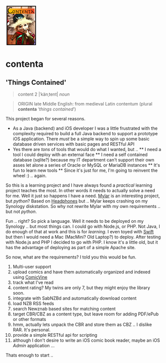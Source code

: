![alt Contenta][logo]

# contenta
## 'Things Contained'

>	content 2 |ˈkänˌtent| _noun_

>	ORIGIN late Middle English: from medieval Latin contentum (plural **contenta** ‘_things contained_’)

This project began for several reasons.

* As a Java (backend) and iOS developer I was a little frustrated with the complexity required to build a full Java backend to support a prototype iOS application.  There _must_ be a simple way to spin up some basic database driven services with basic pages and RESTful API
* Yes there are _tons_ of tools that would do what I wanted, but ..
** I need a tool I could deploy with an external face
** I need a self contained database (sqlite?) because my IT department can't support their own asses let alone a series of Oracle or MySQL or MariaDB instances
** It's fun to learn new tools
** Since it's just for me, I'm going to reinvent the wheel :)  .. again.

So this is a learning project and I have always found a _practical_ learning project teaches the most.  In other words it needs to actually solve a need for me.  Well it just so happens I have a need.  [Mylar](https://github.com/evilhero/mylar) is an interesting project, but _python_?  Based on [Headphones](https://github.com/rembo10/headphones) but .. Mylar keeps crashing on my Synology diskstation. So why not rewrite Mylar with my own requirements .. but not _python_.

Fun .. right?  So pick a language.  Well it needs to be deployed on my Synology .. but most things can.  I could go with Node.js, or PHP.  Not Java, I do enough of that at work and this is for _learning_.  I even toyed with [Swift](https://developer.apple.com/swift/) but then I would need a Mac (MacMini?  Old Laptop?) to deploy.  After testing with Node.js and PHP I decided to go with PHP.  I know it's a little old, but it has the advantage of deploying as part of a simple Apache site.

So now, what are the requirements?  I told you this would be fun.

1. Multi-user support
1. upload comics and have them automatically organized and indexed using [ComicVine][comicvine]
1. track what I've read
1. content rating?  My twins are only 7, but they might enjoy the library soon.
1. integrate with SabNZBd and automatically download content
1. load NZB RSS feeds
1. search Newznab based sites for matching content
1. target CBR/CBZ as a content type, but leave room for adding PDF/ePub or other formats
1. hmm, actually lets unpack the CBR and store them as CBZ .. I dislike RAR.  It's personal.
1. provide a simple RESTful api for scripting
1. although I don't desire to write an iOS comic book reader, maybe an iOS _Admin_ application ...

Thats enough to start ..

[logo]: https://raw.githubusercontent.com/vitolibrarius/contenta/master/public/img/Logo_sm.png "Contenta"
[comicvine]: http://www.comicvine.com
